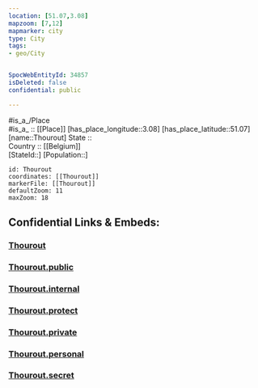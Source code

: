 ```yaml
---
location: [51.07,3.08] 
mapzoom: [7,12] 
mapmarker: city 
type: City
tags:
- geo/City


SpocWebEntityId: 34857
isDeleted: false
confidential: public

---
```

#is_a_/Place  
#is_a_ :: [[Place]] 
[has_place_longitude::3.08] 
[has_place_latitude::51.07] 
[name::Thourout] 
State ::  
Country :: [[Belgium]]  
[StateId::] 
[Population::] 



```leaflet
id: Thourout
coordinates: [[Thourout]] 
markerFile: [[Thourout]] 
defaultZoom: 11 
maxZoom: 18
```


## Confidential Links & Embeds: 

### [Thourout](/_Standards/Earth/Continent/Europe/Europe~West/Belgium/Regions~Belgium/Vlaanderen/counties~Vlaanderen/West_Flanders/City/Thourout.md) 

### [Thourout.public](/_public/Earth/Continent/Europe/Europe~West/Belgium/Regions~Belgium/Vlaanderen/counties~Vlaanderen/West_Flanders/City/Thourout.public.md) 

### [Thourout.internal](/_internal/Earth/Continent/Europe/Europe~West/Belgium/Regions~Belgium/Vlaanderen/counties~Vlaanderen/West_Flanders/City/Thourout.internal.md) 

### [Thourout.protect](/_protect/Earth/Continent/Europe/Europe~West/Belgium/Regions~Belgium/Vlaanderen/counties~Vlaanderen/West_Flanders/City/Thourout.protect.md) 

### [Thourout.private](/_private/Earth/Continent/Europe/Europe~West/Belgium/Regions~Belgium/Vlaanderen/counties~Vlaanderen/West_Flanders/City/Thourout.private.md) 

### [Thourout.personal](/_personal/Earth/Continent/Europe/Europe~West/Belgium/Regions~Belgium/Vlaanderen/counties~Vlaanderen/West_Flanders/City/Thourout.personal.md) 

### [Thourout.secret](/_secret/Earth/Continent/Europe/Europe~West/Belgium/Regions~Belgium/Vlaanderen/counties~Vlaanderen/West_Flanders/City/Thourout.secret.md)

